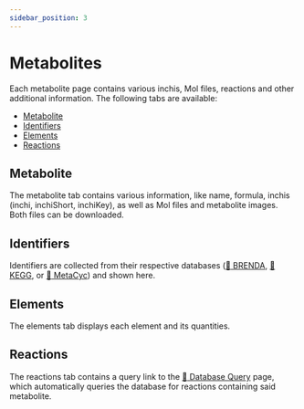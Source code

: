 ```yaml
---
sidebar_position: 3
---
```


# Metabolites
Each metabolite page contains various inchis, Mol files, reactions and other additional information. The following tabs are available:
- [Metabolite](/metamdb-docs/database-query/metabolite#metabolite)
- [Identifiers](/metamdb-docs/database-query/metabolite#identifiers)
- [Elements](/metamdb-docs/database-query/metabolite#elements)
- [Reactions](/metamdb-docs/database-query/metabolite#reactions)

## Metabolite
The metabolite tab contains various information, like name, formula, inchis (inchi, inchiShort, inchiKey), as well as Mol files and metabolite images. Both files can be downloaded.

## Identifiers
Identifiers are collected from their respective databases ([:link: BRENDA](https://www.brenda-enzymes.org/), [:link: KEGG](https://www.genome.jp/kegg/), or [:link: MetaCyc](https://metacyc.org/)) and shown here.

## Elements
The elements tab displays each element and its quantities.

## Reactions
The reactions tab contains a query link to the [:link: Database Query](/metamdb-docs/database-query/search) page, which automatically queries the database for reactions containing said metabolite.